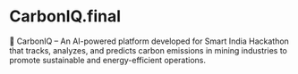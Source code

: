 # CarbonIQ.final
🌱 CarbonIQ – An AI-powered platform developed for Smart India Hackathon that tracks, analyzes, and predicts carbon emissions in mining industries to promote sustainable and energy-efficient operations.
